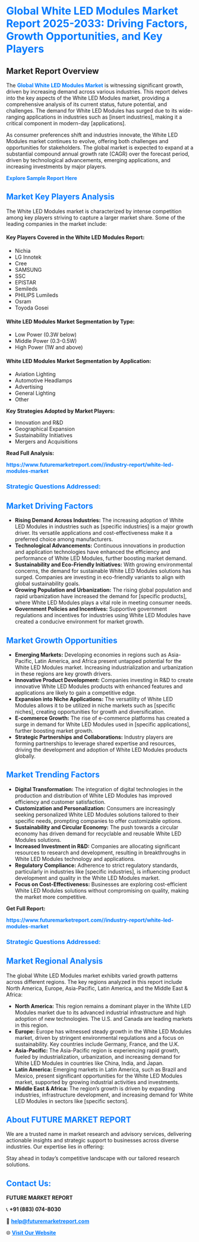 <h1 style="color: #007BFF;">Global White LED Modules Market Report 2025-2033: Driving Factors, Growth Opportunities, and Key Players</h1>

<section id="overview">
<h2>Market Report Overview</h2>
<p>The <a href="https://www.futuremarketreport.com//industry-report/white-led-modules-market" style="color: #007BFF; text-decoration: none;"><strong>Global White LED Modules Market</strong></a> is witnessing significant growth, driven by increasing demand across various industries. This report delves into the key aspects of the White LED Modules market, providing a comprehensive analysis of its current status, future potential, and challenges. The demand for White LED Modules has surged due to its wide-ranging applications in industries such as [insert industries], making it a critical component in modern-day [applications].</p>
<p>As consumer preferences shift and industries innovate, the White LED Modules market continues to evolve, offering both challenges and opportunities for stakeholders. The global market is expected to expand at a substantial compound annual growth rate (CAGR) over the forecast period, driven by technological advancements, emerging applications, and increasing investments by major players.</p>
</section>

<section id="overview">
<p><a href="https://www.futuremarketreport.com//request-sample/reportId=75361" style="color: #007BFF; text-decoration: none;"><strong>Explore Sample Report Here</strong></a></p>
</section>

<section id="key-players">
<h2 style="color: #007BFF;">Market Key Players Analysis</h2>
<p>The White LED Modules market is characterized by intense competition among key players striving to capture a larger market share. Some of the leading companies in the market include:</p>
<h4>Key Players Covered in the White LED Modules Report:</h4>
<ul><li>Nichia</li><li>LG Innotek</li><li>Cree</li><li>SAMSUNG</li><li>SSC</li><li>EPISTAR</li><li>Semileds</li><li>PHILIPS Lumileds</li><li>Osram</li><li>Toyoda Gosei</li></ul>
<h4>White LED Modules Market Segmentation by Type:</h4>
<ul><li>Low Power (0.3W below)</li><li>Middle Power (0.3-0.5W)</li><li>High Power (1W and above)</li></ul>

<h4>White LED Modules Market Segmentation by Application:</h4>
<ul><li>Aviation Lighting</li><li>Automotive Headlamps</li><li>Advertising</li><li>General Lighting</li><li>Other</li></ul>
<p><strong>Key Strategies Adopted by Market Players:</strong></p>
<ul>
<li>Innovation and R&D</li>
<li>Geographical Expansion</li>
<li>Sustainability Initiatives</li>
<li>Mergers and Acquisitions</li>
</ul>
</section>

<section>
<p><strong>Read Full Analysis: </strong></p><a href="https://www.futuremarketreport.com//industry-report/white-led-modules-market" style="color: #007BFF; text-decoration: none;"><strong>https://www.futuremarketreport.com//industry-report/white-led-modules-market</strong></a>
<h3 style="color: #007BFF;">Strategic Questions Addressed:</h3>
</section>

<section id="driving-factors">
<h2 style="color: #007BFF;">Market Driving Factors</h2>
<ul>
<li><strong>Rising Demand Across Industries:</strong> The increasing adoption of White LED Modules in industries such as [specific industries] is a major growth driver. Its versatile applications and cost-effectiveness make it a preferred choice among manufacturers.</li>
<li><strong>Technological Advancements:</strong> Continuous innovations in production and application technologies have enhanced the efficiency and performance of White LED Modules, further boosting market demand.</li>
<li><strong>Sustainability and Eco-Friendly Initiatives:</strong> With growing environmental concerns, the demand for sustainable White LED Modules solutions has surged. Companies are investing in eco-friendly variants to align with global sustainability goals.</li>
<li><strong>Growing Population and Urbanization:</strong> The rising global population and rapid urbanization have increased the demand for [specific products], where White LED Modules plays a vital role in meeting consumer needs.</li>
<li><strong>Government Policies and Incentives:</strong> Supportive government regulations and incentives for industries using White LED Modules have created a conducive environment for market growth.</li>
</ul>
</section>

<section id="growth-opportunities">
<h2 style="color: #007BFF;">Market Growth Opportunities</h2>
<ul>
<li><strong>Emerging Markets:</strong> Developing economies in regions such as Asia-Pacific, Latin America, and Africa present untapped potential for the White LED Modules market. Increasing industrialization and urbanization in these regions are key growth drivers.</li>
<li><strong>Innovative Product Development:</strong> Companies investing in R&D to create innovative White LED Modules products with enhanced features and applications are likely to gain a competitive edge.</li>
<li><strong>Expansion into Niche Applications:</strong> The versatility of White LED Modules allows it to be utilized in niche markets such as [specific niches], creating opportunities for growth and diversification.</li>
<li><strong>E-commerce Growth:</strong> The rise of e-commerce platforms has created a surge in demand for White LED Modules used in [specific applications], further boosting market growth.</li>
<li><strong>Strategic Partnerships and Collaborations:</strong> Industry players are forming partnerships to leverage shared expertise and resources, driving the development and adoption of White LED Modules products globally.</li>
</ul>
</section>

<section id="trending-factors">
<h2 style="color: #007BFF;">Market Trending Factors</h2>
<ul>
<li><strong>Digital Transformation:</strong> The integration of digital technologies in the production and distribution of White LED Modules has improved efficiency and customer satisfaction.</li>
<li><strong>Customization and Personalization:</strong> Consumers are increasingly seeking personalized White LED Modules solutions tailored to their specific needs, prompting companies to offer customizable options.</li>
<li><strong>Sustainability and Circular Economy:</strong> The push towards a circular economy has driven demand for recyclable and reusable White LED Modules solutions.</li>
<li><strong>Increased Investment in R&D:</strong> Companies are allocating significant resources to research and development, resulting in breakthroughs in White LED Modules technology and applications.</li>
<li><strong>Regulatory Compliance:</strong> Adherence to strict regulatory standards, particularly in industries like [specific industries], is influencing product development and quality in the White LED Modules market.</li>
<li><strong>Focus on Cost-Effectiveness:</strong> Businesses are exploring cost-efficient White LED Modules solutions without compromising on quality, making the market more competitive.</li>
</ul>
</section>

<section>
<p><strong>Get Full Report: </strong></p><a href="https://www.futuremarketreport.com//industry-report/white-led-modules-market" style="color: #007BFF; text-decoration: none;"><strong>https://www.futuremarketreport.com//industry-report/white-led-modules-market</strong></a>
<h3 style="color: #007BFF;">Strategic Questions Addressed:</h3>
</section>


<section id="regional-analysis">
<h2 style="color: #007BFF;">Market Regional Analysis</h2>
<p>The global White LED Modules market exhibits varied growth patterns across different regions. The key regions analyzed in this report include North America, Europe, Asia-Pacific, Latin America, and the Middle East & Africa:</p>
<ul>
<li><strong>North America:</strong> This region remains a dominant player in the White LED Modules market due to its advanced industrial infrastructure and high adoption of new technologies. The U.S. and Canada are leading markets in this region.</li>
<li><strong>Europe:</strong> Europe has witnessed steady growth in the White LED Modules market, driven by stringent environmental regulations and a focus on sustainability. Key countries include Germany, France, and the U.K.</li>
<li><strong>Asia-Pacific:</strong> The Asia-Pacific region is experiencing rapid growth, fueled by industrialization, urbanization, and increasing demand for White LED Modules in countries like China, India, and Japan.</li>
<li><strong>Latin America:</strong> Emerging markets in Latin America, such as Brazil and Mexico, present significant opportunities for the White LED Modules market, supported by growing industrial activities and investments.</li>
<li><strong>Middle East & Africa:</strong> The region’s growth is driven by expanding industries, infrastructure development, and increasing demand for White LED Modules in sectors like [specific sectors].</li>
</ul>
</section>

<footer>
<h2 style="color: #007BFF;">About FUTURE MARKET REPORT</h2>
<p>We are a trusted name in market research and advisory services, delivering actionable insights and strategic support to businesses across diverse industries. Our expertise lies in offering:</p>

<p>Stay ahead in today’s competitive landscape with our tailored research solutions.</p>

<h2 style="color: #007BFF;">Contact Us:</h2>
<p><strong>FUTURE MARKET REPORT</strong></p>
<p>📞 <strong>+91 (883) 074-8030</strong></p>
<p>📧 <strong><a href="mailto:help@futuremarketreport.com" style="color: #007BFF;">help@futuremarketreport.com</a></strong></p>
<p>🌐 <strong><a href="https://www.futuremarketreport.com/" style="color: #007BFF;">Visit Our Website</a></strong></p>
</footer>